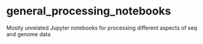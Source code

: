 # general_processing_notebooks
Mostly unrelated Jupyter notebooks for processing different aspects of seq and genome data
